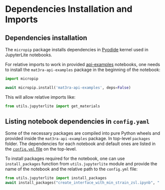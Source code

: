 # Dependencies Installation and Imports

## Dependencies installation

The `micropip` package installs dependencies in [Pyodide](./pyodide.md) kernel used in JupyterLite notebooks.

For relative imports to work in provided [api-examples](../rest-api/api-examples.md) notebooks, one needs to install the `mat3ra-api-examples` package in the beginning of the notebook:

```python
import micropip

await micropip.install('mat3ra-api-examples', deps=False)
```

This will allow relative imports like:

```python
from utils.jupyterlite import get_materials
```

## Listing notebook dependencies in `config.yaml`

Some of the necessary packages are compiled into pure Python wheels and provided inside the `mat3ra-api-examples` package. In top-level `packages` folder.
The dependencies for each notebook and default ones are listed in the [`config.yml` file]("https://github.com/Exabyte-io/api-examples/blob/5e0109589da981b60fec1c1cfcae1977abbbd8ec/config.yml") on the top-level.

To install packages required for the notebook, one can use `install_packages` function from `utils.jupyterlite` module and provide the name of the notebook and the relative path to the `config.yml` file:

```python
from utils.jupyterlite import install_packages
await install_packages("create_interface_with_min_strain_zsl.ipynb", "../../config.yml")
```
